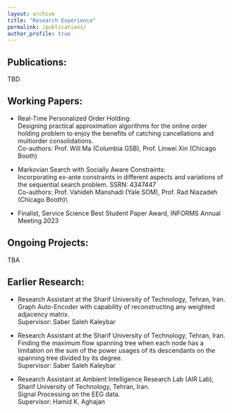 ```yaml
---
layout: archive
title: "Research Experience"
permalink: /publications/
author_profile: true
---
```



<!-- {% if author.googlescholar %}
  You can also find my articles on <u><a href="{{author.googlescholar}}">my Google Scholar profile</a>.</u>
{% endif %}

{% include base_path %}

{% for post in site.publications reversed %}
  {% include archive-single.html %}
{% endfor %} -->



Publications:
-------------

TBD



Working Papers:
---------------

* Real-Time Personalized Order Holding:\
Designing practical approximation algorithms for the online order holding problem to enjoy the benefits of catching cancellations and multiorder consolidations.\
Co-authors: Prof. Will Ma (Columbia GSB), Prof. Linwei Xin (Chicago Booth)

* Markovian Search with Socially Aware Constraints:\
Incorporating ex-ante constraints in different aspects and variations of the sequential search problem. SSRN: 4347447\
Co-authors: Prof. Vahideh Manshadi (Yale SOM), Prof. Rad Niazadeh (Chicago Booth)\
 * Finalist, Service Science Best Student Paper Award, INFORMS Annual Meeting 2023

<!-- * Fair Markovian Search:   -->
<!-- Incorporating demographic parity fairness notion in different aspects and variations of the sequential search problem, SSRN: 4347447.   -->
<!-- Co-authors: Vahideh Manshadi (Yale SOM), Rad Niazadeh (Chicago Booth) -->


Ongoing Projects:
-----------------

TBA


<!-- * Order Consolidation:   -->
<!-- Finding an approximation algorithm for order consolidation with a tight competitive ratio.   -->
<!-- Co-authors: Will Ma (Columbia GSB), Linwei Xin (Chicago Booth) -->


Earlier Research:
-----------------

* Research Assistant at the Sharif University of Technology, Tehran, Iran.\
Graph Auto-Encoder with capability of reconstructing any weighted adjacency matrix.\
Supervisor: Saber Saleh Kaleybar

* Research Assistant at the Sharif University of Technology, Tehran, Iran.\
Finding the maximum flow spanning tree when each node has a limitation on the sum of the power usages of its descendants on the spanning tree divided by its degree.\
Supervisor: Saber Saleh Kaleybar

* Research Assistant at Ambient Intelligence Research Lab (AIR Lab), Sharif University of Technology, Tehran, Iran.\
Signal Processing on the EEG data.\
Supervisor: Hamid K. Aghajan